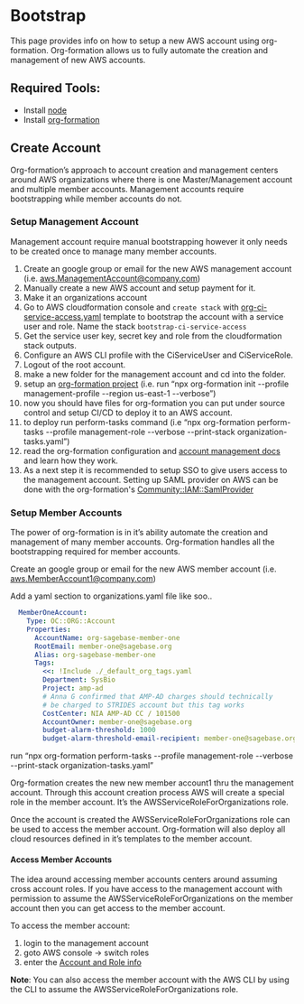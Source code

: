 # Bootstrap

This page provides info on how to setup a new AWS account using org-formation.
Org-formation allows us to fully automate the creation and management of new AWS accounts.

## Required Tools:

* Install [node](1)
* Install [org-formation](2)

## Create Account

Org-formation’s approach to account creation and management centers around AWS
organizations where there is one Master/Management account and multiple member accounts.
Management accounts require bootstrapping while member accounts do not.

### Setup Management Account

Management account require manual bootstrapping however it only needs to be created
once to manage many member accounts.

1. Create an google group or email for the new AWS management account
   (i.e. aws.ManagementAccount@company.com)
2. Manually create a new AWS account and setup payment for it.
3. Make it an organizations account
4. Go to AWS cloudformation console and `create stack` with
   [org-ci-service-access.yaml](https://raw.githubusercontent.com/Sage-Bionetworks/aws-infra/master/templates/IAM/org-ci-service-access.yaml)
   template to bootstrap the account with a service user and role.
   Name the stack `bootstrap-ci-service-access`
5. Get the service user key, secret key and role from the cloudformation stack outputs.
6. Configure an AWS CLI profile with the CiServiceUser and CiServiceRole.
7. Logout of the root account.
8. make a new folder for the management account and cd into the folder.
9. setup an [org-formation project](https://github.com/org-formation/org-formation-reference)
   (i.e. run “npx org-formation init --profile management-profile  --region us-east-1 --verbose”)
10. now you should have files for org-formation you can put under source control and setup
    CI/CD to deploy it to an AWS account.
11. to deploy run perform-tasks command
    (i.e “npx org-formation perform-tasks --profile management-role --verbose --print-stack organization-tasks.yaml”)
12. read the org-formation configuration and
    [account management docs](https://github.com/org-formation/org-formation-cli/blob/master/docs/features.pdf)
    and learn how they work.
13. As a next step it is recommended to setup SSO to give users access to the management account.
    Setting up SAML provider on AWS can be done with the org-formation's
    [Community::IAM::SamlProvider](https://github.com/org-formation/aws-resource-providers/tree/master/iam/saml-provider)

### Setup Member Accounts

The power of org-formation is in it’s ability automate the creation and management of
many member accounts. Org-formation handles all the bootstrapping required for member accounts.

Create an google group or email for the new AWS member account (i.e. aws.MemberAccount1@company.com)

Add a yaml section to organizations.yaml file like soo..
```yaml
  MemberOneAccount:
    Type: OC::ORG::Account
    Properties:
      AccountName: org-sagebase-member-one
      RootEmail: member-one@sagebase.org
      Alias: org-sagebase-member-one
      Tags:
        <<: !Include ./_default_org_tags.yaml
        Department: SysBio
        Project: amp-ad
        # Anna G confirmed that AMP-AD charges should technically
        # be charged to STRIDES account but this tag works
        CostCenter: NIA AMP-AD CC / 101500
        AccountOwner: member-one@sagebase.org
        budget-alarm-threshold: 1000
        budget-alarm-threshold-email-recipient: member-one@sagebase.org
```

run “npx org-formation perform-tasks --profile management-role --verbose --print-stack organization-tasks.yaml”

Org-formation creates the new new member account1 thru the management account.
Through this account creation process AWS will create a special role in the member account.
It’s the AWSServiceRoleForOrganizations role.

Once the account is created the AWSServiceRoleForOrganizations role can be used to
access the member account.  Org-formation will also deploy all cloud resources defined
in it’s templates to the member account.

#### Access Member Accounts

The idea around accessing member accounts centers around assuming cross account roles.
If you have access to the management account with permission to assume the
AWSServiceRoleForOrganizations on the member account then you can get access to
the member account.

To access the member account:
1. login to the management account
2. goto AWS console → switch roles
3. enter the [Account and Role info](./switch-role.png)

__Note__: You can also access the member account with the AWS CLI by using
the CLI to assume the AWSServiceRoleForOrganizations role.

[1]: https://nodejs.org/en/download/package-manager/
[2]: https://github.com/org-formation/org-formation-cli
